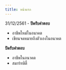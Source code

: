```yaml
---
title: หน้าแรก
---
```


31/12/2561 - **ปิดรับคำตอบ**
- อาชีพใหม่ในอนาคต 
- เขียนจดหมายถึงตัวเองในอนาคต 

**ปิดรับคำตอบ**
- อาชีพในอนาคต
- สมาร์ทซิตี้
